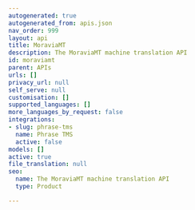 ```yaml
---
autogenerated: true
autogenerated_from: apis.json
nav_order: 999
layout: api
title: MoraviaMT
description: The MoraviaMT machine translation API
id: moraviamt
parent: APIs
urls: []
privacy_url: null
self_serve: null
customisation: []
supported_languages: []
more_languages_by_request: false
integrations:
- slug: phrase-tms
  name: Phrase TMS
  active: false
models: []
active: true
file_translation: null
seo:
  name: The MoraviaMT machine translation API
  type: Product

---
```


